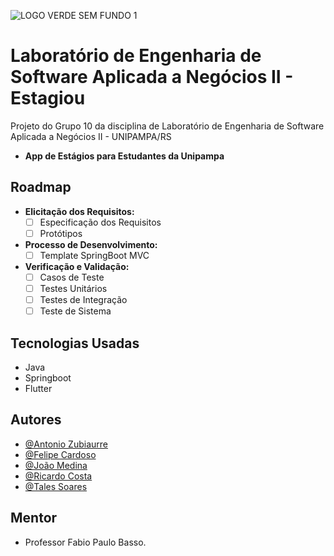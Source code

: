 
![LOGO VERDE SEM FUNDO 1](https://github.com/talessoares/estagiou/assets/107273355/f000a6c3-67ac-4643-987d-9ef946eaa566)

# Laboratório de Engenharia de Software Aplicada a Negócios II - Estagiou

Projeto do Grupo 10 da disciplina de Laboratório de Engenharia de Software Aplicada a Negócios II - UNIPAMPA/RS

- **App de Estágios para Estudantes da Unipampa**

## Roadmap

- **Elicitação dos Requisitos:**
    - [ ] Especificação dos Requisitos
    - [ ] Protótipos

- **Processo de Desenvolvimento:**
    - [ ] Template SpringBoot MVC

- **Verificação e Validação:**
    - [ ] Casos de Teste
    - [ ] Testes Unitários
    - [ ] Testes de Integração
    - [ ] Teste de Sistema

## Tecnologias Usadas
* Java
* Springboot
* Flutter


## Autores

- [@Antonio Zubiaurre](https://github.com/Francisco1669)
- [@Felipe Cardoso](https://www.github.com/FCardozera)
- [@João Medina](https://www.github.com/joaomedinap)
- [@Ricardo Costa](https://www.github.com/ricardolhc)
- [@Tales Soares](https://www.github.com/talessoares)

## Mentor

- Professor Fabio Paulo Basso.
